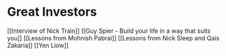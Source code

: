 # Great Investors

[[Interview of Nick Train]]
[[Guy Spier - Build your life in a way that suits you]]
[[Lessons from Mohnish Pabrai]]
[[Lessons from Nick Sleep and Qais Zakaria]]
[[Yen Liow]]